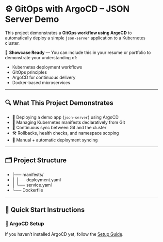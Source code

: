 # ⚙️ GitOps with ArgoCD – JSON Server Demo

This project demonstrates a **GitOps workflow using ArgoCD** to automatically deploy a simple `json-server` application to a Kubernetes cluster.

📌 **Showcase Ready** — You can include this in your resume or portfolio to demonstrate your understanding of:
- Kubernetes deployment workflows
- GitOps principles
- ArgoCD for continuous delivery
- Docker-based microservices

---

## 🔍 What This Project Demonstrates

- 🎯 Deploying a demo app (`json-server`) using ArgoCD
- 📂 Managing Kubernetes manifests declaratively from Git
- 🔄 Continuous sync between Git and the cluster
- 🛠 Rollbacks, health checks, and namespace scoping
- 🔧 Manual + automatic deployment syncing

---

## 🗂 Project Structure

- ├── manifests/
- │ ├── deployment.yaml
- │ └── service.yaml
- └── Dockerfile


---

## 🚀 Quick Start Instructions

### 🧩 ArgoCD Setup

If you haven’t installed ArgoCD yet, follow the [Setup Guide](./SETUP.md).
